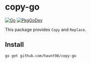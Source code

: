 # copy-go

[![Go](https://github.com/haunt98/copy-go/workflows/Go/badge.svg?branch=main)](https://github.com/actions/setup-go)
[![PkgGoDev](https://pkg.go.dev/badge/github.com/haunt98/copy-go)](https://pkg.go.dev/github.com/haunt98/copy-go)

This package provides `Copy` and `Replace`.

## Install

```sh
go get github.com/haunt98/copy-go
```
